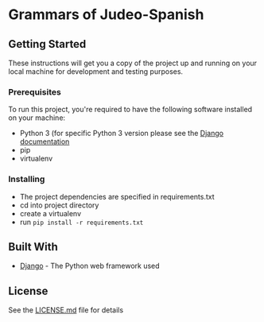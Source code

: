 # Grammars of Judeo-Spanish

## Getting Started

These instructions will get you a copy of the project up and running on your local machine for development and testing purposes.

### Prerequisites

To run this project, you're required to have the following software installed on your machine:

* Python 3 (for specific Python 3 version please see the [Django documentation](https://www.djangoproject.com/)
* pip
* virtualenv

### Installing

* The project dependencies are specified in requirements.txt
* cd into project directory 
* create a virtualenv
* run `pip install -r requirements.txt`

## Built With

* [Django](https://www.djangoproject.com/) - The Python web framework used

## License

See the [LICENSE.md](LICENSE.md) file for details
